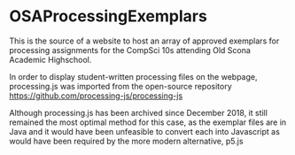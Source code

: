 # OSAProcessingExemplars
This is the source of a website to host an array of approved exemplars for processing assignments for the CompSci 10s attending Old Scona Academic Highschool.

In order to display student-written processing files on the webpage, processing.js was imported from the open-source repository https://github.com/processing-js/processing-js

Although processing.js has been archived since December 2018, it still remained the most optimal method for this case, as the exemplar files are in Java and it would have been unfeasible to convert each into Javascript as would have been required by the more modern alternative, p5.js